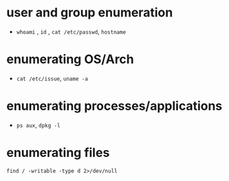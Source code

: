# user and group enumeration
- `whoami` , `id` , `cat /etc/passwd`, `hostname`

# enumerating OS/Arch
- `cat /etc/issue`, `uname -a`

# enumerating processes/applications
- `ps aux`, `dpkg -l`

# enumerating files
`find / -writable -type d 2>/dev/null`